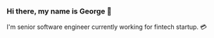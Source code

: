 ### Hi there, my name is George 👋

I'm senior software engineer currently working for fintech startup. 💳 
